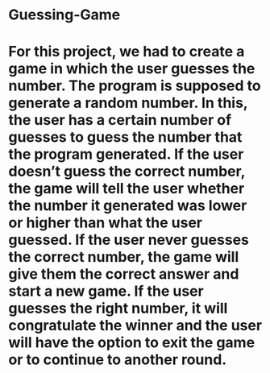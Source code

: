 # Guessing-Game
# For this project, we had to create a game in which the user guesses the number. The program is supposed to generate a random number. In this, the user has a certain number of guesses to guess the number that the program generated. If the user doesn’t guess the correct number, the game will tell the user whether the number it generated was lower or higher than what the user guessed. If the user never guesses the correct number, the game will give them the correct answer and start a new game. If the user guesses the right number, it will congratulate the winner and the user will have the option to exit the game or to continue to another round.  
